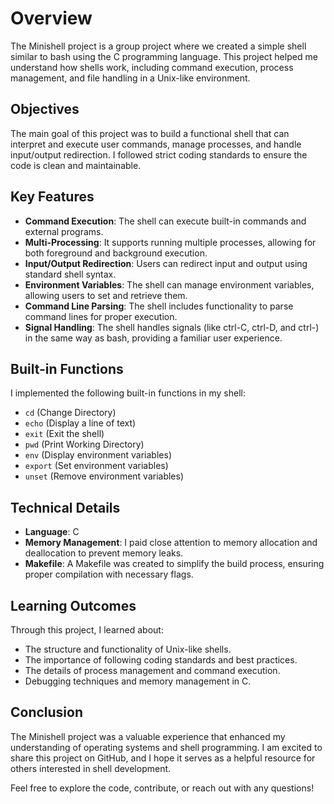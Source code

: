 # Overview

The Minishell project is a group project where we created a simple shell similar to bash using the C programming language. This project helped me understand how shells work, including command execution, process management, and file handling in a Unix-like environment.

## Objectives

The main goal of this project was to build a functional shell that can interpret and execute user commands, manage processes, and handle input/output redirection. I followed strict coding standards to ensure the code is clean and maintainable.

## Key Features

- **Command Execution**: The shell can execute built-in commands and external programs.
- **Multi-Processing**: It supports running multiple processes, allowing for both foreground and background execution.
- **Input/Output Redirection**: Users can redirect input and output using standard shell syntax.
- **Environment Variables**: The shell can manage environment variables, allowing users to set and retrieve them.
- **Command Line Parsing**: The shell includes functionality to parse command lines for proper execution.
- **Signal Handling**: The shell handles signals (like ctrl-C, ctrl-D, and ctrl-\) in the same way as bash, providing a familiar user experience.

## Built-in Functions

I implemented the following built-in functions in my shell:

- `cd` (Change Directory)
- `echo` (Display a line of text)
- `exit` (Exit the shell)
- `pwd` (Print Working Directory)
- `env` (Display environment variables)
- `export` (Set environment variables)
- `unset` (Remove environment variables)

## Technical Details

- **Language**: C
- **Memory Management**: I paid close attention to memory allocation and deallocation to prevent memory leaks.
- **Makefile**: A Makefile was created to simplify the build process, ensuring proper compilation with necessary flags.

## Learning Outcomes

Through this project, I learned about:

- The structure and functionality of Unix-like shells.
- The importance of following coding standards and best practices.
- The details of process management and command execution.
- Debugging techniques and memory management in C.

## Conclusion

The Minishell project was a valuable experience that enhanced my understanding of operating systems and shell programming. I am excited to share this project on GitHub, and I hope it serves as a helpful resource for others interested in shell development.

Feel free to explore the code, contribute, or reach out with any questions!
